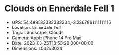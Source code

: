 # Clouds on Ennerdale Fell 1

- GPS: 54.489533333333334,-3.3367861111111115
- Location: Ennerdale Fell
- Tags: Landscape, Clouds
- Camera: Apple iPhone 14 Pro Max
- Date: 2023-03-25T13:53:29.000+00:00
- Dimensions: 4032x3024
